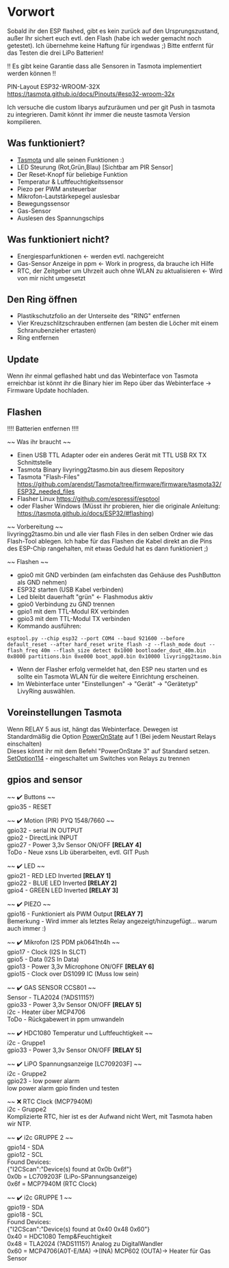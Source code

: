 # Vorwort
Sobald ihr den ESP flashed, gibt es kein zurück auf den Ursprungszustand, außer Ihr sichert euch evtl. den Flash (habe ich weder gemacht noch getestet).
Ich übernehme keine Haftung für irgendwas ;)
Bitte entfernt für das Testen die drei LiPo Batterien!

!! Es gibt keine Garantie dass alle Sensoren in Tasmota implementiert werden können !! 

PIN-Layout ESP32-WROOM-32X
https://tasmota.github.io/docs/Pinouts/#esp32-wroom-32x

Ich versuche die custom libarys aufzuräumen und per git Push in tasmota zu integrieren.
Damit könnt ihr immer die neuste tasmota Version kompilieren.

## Was funktioniert?
- [Tasmota](https://github.com/arendst/Tasmota) und alle seinen Funktionen :)
- LED Steurung (Rot,Grün,Blau) [Sichtbar am PIR Sensor] 
- Der Reset-Knopf für beliebige Funktion
- Temperatur & Luftfeuchtigkeitssensor
- Piezo per PWM ansteuerbar
- Mikrofon-Lautstärkepegel auslesbar
- Bewegungssensor
- Gas-Sensor
- Auslesen des Spannungschips


## Was funktioniert nicht?
- Energiesparfunktionen <- werden evtl. nachgereicht
- Gas-Sensor Anzeige in ppm <- Work in progress, da brauche ich Hilfe
- RTC, der Zeitgeber um Uhrzeit auch ohne WLAN zu aktualisieren <- Wird von mir nicht umgesetzt


## Den Ring öffnen
- Plastikschutzfolio an der Unterseite des "RING" entfernen
- Vier Kreuzschlitzschrauben entfernen (am besten die Löcher mit einem Schranubenzieher ertasten)
- Ring entfernen


## Update  
Wenn ihr einmal geflashed habt und das Webinterface von Tasmota erreichbar ist könnt ihr die Binary hier im Repo über das Webinterface -> Firmware Update hochladen.


## Flashen
!!!! Batterien entfernen !!!!

~~ Was ihr braucht ~~
- Einen USB TTL Adapter oder ein anderes Gerät mit TTL USB RX TX Schnittstelle
- Tasmota Binary livyringg2tasmo.bin aus diesem Repository
- Tasmota "Flash-Files" https://github.com/arendst/Tasmota/tree/firmware/firmware/tasmota32/ESP32_needed_files
- Flasher Linux https://github.com/espressif/esptool 
- oder Flasher Windows (Müsst ihr probieren, hier die originale Anleitung: https://tasmota.github.io/docs/ESP32/#flashing)

~~ Vorbereitung ~~  
livyringg2tasmo.bin und alle vier flash Files in den selben Ordner wie das Flash-Tool ablegen.
Ich habe für das Flashen die Kabel direkt an die Pins des ESP-Chip rangehalten, mit etwas Geduld hat es dann funktioniert ;)

~~ Flashen ~~
- gpio0 mit GND verbinden (am einfachsten das Gehäuse des PushButton als GND nehmen)
- ESP32 starten (USB Kabel verbinden)
- Led bleibt dauerhaft "grün" <- Flashmodus aktiv
- gpio0 Verbindung zu GND trennen
- gpio1 mit dem TTL-Modul RX verbinden
- gpio3 mit dem TTL-Modul TX verbinden
- Kommando ausführen: 
```
esptool.py --chip esp32 --port COM4 --baud 921600 --before default_reset --after hard_reset write_flash -z --flash_mode dout --flash_freq 40m --flash_size detect 0x1000 bootloader_dout_40m.bin 0x8000 partitions.bin 0xe000 boot_app0.bin 0x10000 livyringg2tasmo.bin
```
- Wenn der Flasher erfolg vermeldet hat, den ESP neu starten und es sollte ein Tasmota WLAN für die weitere Einrichtung erscheinen.
- Im Webinterface unter "Einstellungen" -> "Gerät" -> "Gerätetyp" LivyRing auswählen.


## Voreinstellungen Tasmota
Wenn RELAY 5 aus ist, hängt das Webinterface. Dewegen ist Standardmäßig die Option [PowerOnState](https://tasmota.github.io/docs/PowerOnState/) auf 1 (Bei jedem Neustart Relays einschalten)  
Dieses könnt ihr mit dem Befehl "PowerOnState 3" auf Standard setzen.  
[SetOption114](https://tasmota.github.io/docs/Commands/#setoption114)  -  eingeschaltet um Switches von Relays zu trennen


## gpios and sensor

~~ :heavy_check_mark: Buttons ~~  
gpio35  -  RESET  
 
~~ :heavy_check_mark: Motion (PIR) PYQ 1548/7660 ~~   
gpio32  -  serial IN       OUTPUT  
gpio2   -  DirectLink      INPUT  
gpio27  -  Power 3,3v Sensor ON/OFF   **[RELAY 4]**  
ToDo  -  Neue xsns Lib überarbeiten, evtl. GIT Push  

~~ :heavy_check_mark: LED ~~   
gpio21  -  RED LED Inverted     	**[RELAY 1]**  
gpio22  -  BLUE LED Inverted 	   **[RELAY 2]**  
gpio4   -  GREEN LED Inverted	   **[RELAY 3]**   

~~ :heavy_check_mark: PIEZO ~~   
gpio16  -  Funktioniert als PWM Output   **[RELAY 7]**  
Bemerkung  -  Wird immer als letztes Relay angezeigt/hinzugefügt... warum auch immer :)  

~~ :heavy_check_mark: Mikrofon I2S PDM pk0641ht4h ~~   
gpio17  -  Clock (I2S In SLCT)  
gpio5  -  Data  (I2S In Data)  
gpio13  -  Power 3,3v Microphone ON/OFF   **[RELAY 6]**   
gpio15  -  Clock over DS1099 IC (Muss low sein)    

~~ :heavy_check_mark: GAS SENSOR CCS801 ~~  
Sensor  -  TLA2024 (?ADS1115?)  
gpio33  -  Power 3,3v Sensor ON/OFF   **[RELAY 5]**  
i2c  -  Heater über MCP4706  
ToDo  -  Rückgabewert in ppm umwandeln 

~~ :heavy_check_mark: HDC1080 Temperatur und Luftfeuchtigkeit ~~   
i2c  -  Gruppe1  
gpio33  -  Power 3,3v Sensor ON/OFF   **[RELAY 5]**  
  
~~ :heavy_check_mark: LiPO Spannungsanzeige [LC709203F] ~~  
i2c  -  Gruppe2  
gpio23 -  low power alarm  
low power alarm gpio finden und testen 

~~ :x: RTC Clock (MCP7940M)  
i2c  -  Gruppe2  
Komplizierte RTC, hier ist es der Aufwand nicht Wert, mit Tasmota haben wir NTP.  

~~ :heavy_check_mark: i2c GRUPPE 2 ~~  
gpio14  -  SDA    
gpio12  -  SCL   
Found Devices:  
{"I2CScan":"Device(s) found at 0x0b 0x6f"}  
0x0b = LC709203F (LiPo-SPannungsanzeige)  
0x6f = MCP7940M (RTC Clock)

~~ :heavy_check_mark: i2c GRUPPE 1 ~~   
gpio19  -  SDA  
gpio18  -  SCL   
Found Devices:  
{"I2CScan":"Device(s) found at 0x40 0x48 0x60"}  
0x40 = HDC1080 Temp&Feuchtigkeit  
0x48 = TLA2024 (?ADS1115?) Analog zu DigitalWandler  
0x60 = MCP4706(A0T-E/MA) ->(INA) MCP602 (OUTA)-> Heater für Gas Sensor  

